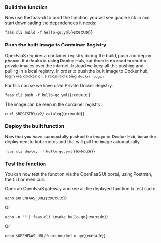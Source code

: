 ### Build  the function
Now use the faas-cli to build the function, you will see gradle kick in and start downloading 
the dependencies it needs:

`faas-cli build -f hello-go.yml`{{execute}}

### Push the built image to Container Registry
OpenFaaS requires a container registry during the build, push and deploy phases. It defaults to using Docker Hub, 
but there is no need to shuttle private images over the internet. Instead we keep all this pushing and pulling in 
a local registry.
In order to push the built image to Docker hub, login via docker cli is required using 
`docker login`

For this course we have used Private Docker Registry.

`faas-cli push -f hello-go.yml`{{execute}}

The image can be seen in the container registry.

`curl $REGISTRY/v2/_catalog`{{execute}}

### Deploy the built function
Now that you have successfully pushed the image to Docker Hub, issue the
deployment to kubernetes and that will pull the image automatically.

`faas-cli deploy -f hello-go.yml`{{execute}}

### Test the function
You can now test the function via the OpenFaaS UI portal, using Postman, 
the CLI or even curl.

Open an OpenFaaS gateway and see all the deployed function to test each:

`echo $OPENFAAS_URL`{{execute}}

Or

`echo -n "" | faas-cli invoke hello-go`{{execute}}

Or

`echo $OPENFAAS_URL/function/hello-go`{{execute}}